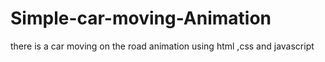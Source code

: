 # Simple-car-moving-Animation
there is a car moving on the road  animation using html ,css and javascript
